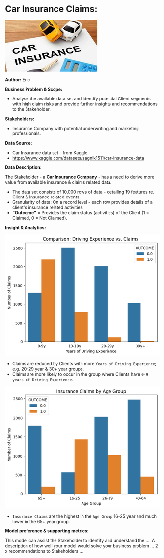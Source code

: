 # **Car Insurance Claims:**


![ReadMe Image](https://github.com/FoxEW/Car-Insurance-Claims/blob/main/Car_Insurance.jpg?raw=true)

**Author:** Eric


**Business Problem & Scope:**

- Analyse the available data set and identify potential Client segments with high claim risks and provide further insights and recommendations to the Stakeholder. 


**Stakeholders:**

- Insurance Company with potential underwriting and marketing professionals.


**Data Source:**

- Car Insurance data set - from Kaggle
- https://www.kaggle.com/datasets/sagnik1511/car-insurance-data


**Data Description:**

The Stakeholder - a **Car Insurance Company** - has a need to derive more value from available insurance & claims related data.

- The data set consists of 10,000 rows of data - detailing 19 features re. Client & Insurance related events.
- Granularity of data: On a record level - each row provides details of a client's insurance related activities.
- **"Outcome"** = Provides the claim status (activities) of the Client (1 = Claimed, 0 = Not Claimed).


**Insight & Analytics:**

![ReadMe Image](https://github.com/FoxEW/Car-Insurance-Claims/blob/main/Insurance%20Claims%20by%20Driving%20Experience.png?raw=true)

- Claims are reduced by Clients with more ```Years of Driving Experience```; e.g. 20-29 year & 30+ year groups. 
- Claims are more likely to occur in the group where Clients have ```0-9 years of Driving Experience```.

![ReadMe Image](https://github.com/FoxEW/Car-Insurance-Claims/blob/main/Insurance%20Claims%20by%20Age%20Group.png?raw=true)

- ```Insurance Claims``` are the highest in the ```Age Group``` 16-25 year and much lower in the 65+ year group.

**Model preference & supporting metrics:**

This model can assist the Stakeholder to identify and understand the  ....
A description of how well your model would solve your business problem ...
2 x recommendations to Stakeholders ...
